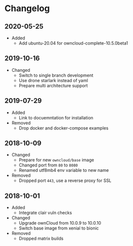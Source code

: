 # Changelog

## 2020-05-25

* Added
  * Add ubuntu-20.04 for owncloud-complete-10.5.0beta1

## 2019-10-16

* Changed
  * Switch to single branch development
  * Use drone starlark instead of yaml
  * Prepare multi architecture support

## 2019-07-29

* Added
  * Link to docuemntation for installation
* Removed
  * Drop docker and docker-compose examples

## 2018-10-09

* Changed
  * Prepare for new `owncloud/base` image
  * Changed port from `80` to `8080`
  * Renamed utf8mb4 env variable to new name
* Removed
  * Dropped port `443`, use a reverse proxy for SSL

## 2018-10-01

* Added
  * Integrate clair vuln checks
* Changed
  * Upgrade ownCloud from 10.0.9 to 10.0.10
  * Switch base image from xenial to bionic
* Removed
  * Dropped matrix builds
